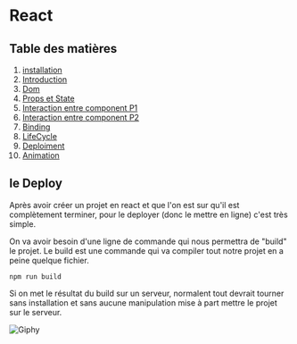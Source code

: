 # React

## Table des matières

1. [installation](./Installation.md) 
2. [Introduction](./introduction.md) 
3. [Dom](./Dom.md)
4. [Props et State](./PropsEtState.md)
5. [Interaction entre component P1](./InteractionEntreComponentPartie1.md) 
6. [Interaction entre component P2](./InteractionEntreComponentPartie2.md) 
7. [Binding](./Binding.md)
8. [LifeCycle](./LifeCycle.md)
9. [Deploiment](./Deploiment.md)
10. [Animation](./Animations.md)


## le Deploy

Après avoir créer un projet en react et que l'on est sur qu'il est complètement terminer, pour le deployer (donc le mettre en ligne) c'est très simple.

On va avoir besoin d'une ligne de commande qui nous permettra de "build" le projet. Le build est une commande qui va compiler tout notre projet en a peine quelque fichier.

```
npm run build
```

Si on met le résultat du build sur un serveur, normalent tout devrait tourner sans installation et sans aucune manipulation mise à part mettre le projet sur le serveur.


![Giphy](https://ressources.blogdumoderateur.com/2013/02/gif-anime.gif)



